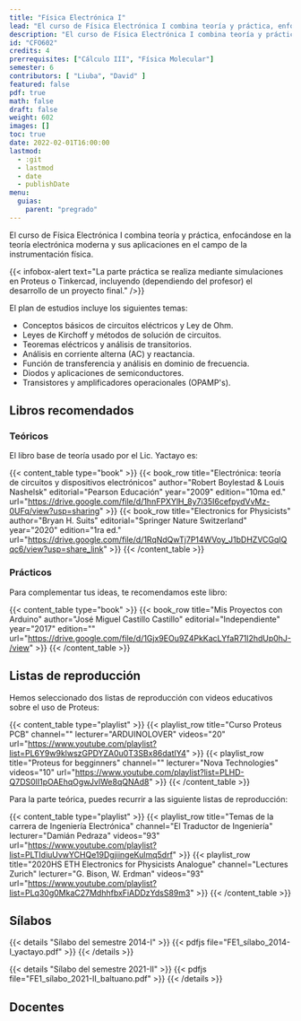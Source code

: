 ```yaml
---
title: "Física Electrónica I"
lead: "El curso de Física Electrónica I combina teoría y práctica, enfocándose en la teoría electrónica moderna y sus aplicaciones en el campo de la instrumentación física."
description: "El curso de Física Electrónica I combina teoría y práctica, enfocándose en la teoría electrónica moderna y sus aplicaciones en el campo de la instrumentación física."
id: "CFO602"
credits: 4
prerrequisites: ["Cálculo III", "Física Molecular"]
semester: 6
contributors: [ "Liuba", "David" ]
featured: false
pdf: true
math: false
draft: false
weight: 602
images: []
toc: true
date: 2022-02-01T16:00:00
lastmod:
  - :git
  - lastmod
  - date
  - publishDate
menu:
  guias:
    parent: "pregrado"
---
```


El curso de Física Electrónica I combina teoría y práctica, enfocándose en la teoría electrónica moderna y sus aplicaciones en el campo de la instrumentación física.

{{< infobox-alert text="La parte práctica se realiza mediante simulaciones en Proteus o Tinkercad, incluyendo (dependiendo del profesor) el desarrollo de un proyecto final." />}}

El plan de estudios incluye los siguientes temas:

* Conceptos básicos de circuitos eléctricos y Ley de Ohm.
* Leyes de Kirchoff y métodos de solución de circuitos.
* Teoremas eléctricos y análisis de transitorios.
* Análisis en corriente alterna (AC) y reactancia.
* Función de transferencia y análisis en dominio de frecuencia.
* Diodos y aplicaciones de semiconductores.
* Transistores y amplificadores operacionales (OPAMP's).

## Libros recomendados

### Teóricos

El libro base de teoría usado por el Lic. Yactayo es:

{{< content_table type="book" >}}
  {{< book_row title="Electrónica: teoría de circuitos y dispositivos electrónicos" author="Robert Boylestad & Louis Nashelsk" editorial="Pearson Educación" year="2009" edition="10ma ed." url="https://drive.google.com/file/d/1hnFPXYlH_8y7i35I6cefpydVvMz-0UFq/view?usp=sharing" >}}
  {{< book_row title="Electronics for Physicists" author="Bryan H. Suits" editorial="Springer Nature Switzerland" year="2020" edition="1ra ed." url="https://drive.google.com/file/d/1RqNdQwTj7P14WVoy_J1bDHZVCGqIQqc6/view?usp=share_link" >}}
{{< /content_table >}}

### Prácticos

Para complementar tus ideas, te recomendamos este libro:

{{< content_table type="book" >}}
  {{< book_row title="Mis Proyectos con Arduino" author="José Miguel Castillo Castillo" editorial="Independiente" year="2017" edition="" url="https://drive.google.com/file/d/1Gjx9EOu9Z4PkKacLYfaR71l2hdUp0hJ-/view" >}}
{{< /content_table >}}

## Listas de reproducción

Hemos seleccionado dos listas de reproducción con videos educativos sobre el uso de Proteus:

{{< content_table type="playlist" >}}
  {{< playlist_row title="Curso Proteus PCB" channel="" lecturer="ARDUINOLOVER" videos="20" url="https://www.youtube.com/playlist?list=PL6Y9w9klwszGPDYZA0u0T3SBx86datIY4" >}}
  {{< playlist_row title="Proteus for begginners" channel="" lecturer="Nova Technologies" videos="10" url="https://www.youtube.com/playlist?list=PLHD-Q7DS0lI1pOAEhqOgwJvIWe8qQNAd8" >}}
{{< /content_table >}}

Para la parte teórica, puedes recurrir a las siguiente listas de reproducción:

{{< content_table type="playlist" >}}
  {{< playlist_row title="Temas de la carrera de Ingeniería Electrónica" channel="El Traductor de Ingeniería" lecturer="Damián Pedraza" videos="93" url="https://www.youtube.com/playlist?list=PLTIdiuUvwYCHQe19DgjiingeKulmq5drf" >}}
  {{< playlist_row title="2020HS ETH Electronics for Physicists Analogue" channel="Lectures Zurich" lecturer="G. Bison, W. Erdman" videos="93" url="https://www.youtube.com/playlist?list=PLq30g0MkaC27MdhhfbxFiADDzYdsS89m3" >}}
{{< /content_table >}}

## Sílabos

{{< details "Sílabo del semestre 2014-I" >}}
  {{< pdfjs file="FE1_sílabo_2014-I_yactayo.pdf" >}}
{{< /details >}}

{{< details "Sílabo del semestre 2021-II" >}}
  {{< pdfjs file="FE1_sílabo_2021-II_baltuano.pdf" >}}
{{< /details >}}

## Docentes
